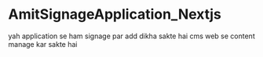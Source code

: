 # AmitSignageApplication_Nextjs
yah application se ham signage par add dikha sakte hai cms web se content manage kar sakte hai 

